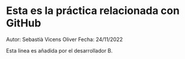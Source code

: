 # Esta es la práctica relacionada con GitHub

Autor: Sebastià Vicens Oliver
Fecha: 24/11/2022

Esta linea es añadida por el desarrollador B.
